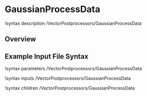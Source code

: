 # GaussianProcessData

!syntax description /VectorPostprocessors/GaussianProcessData

## Overview



## Example Input File Syntax



!syntax parameters /VectorPostprocessors/GaussianProcessData

!syntax inputs /VectorPostprocessors/GaussianProcessData

!syntax children /VectorPostprocessors/GaussianProcessData

